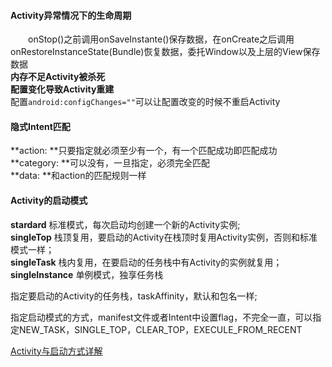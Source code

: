 #### Activity异常情况下的生命周期

&#8195;&#8195;onStop()之前调用onSaveInstante()保存数据，在onCreate之后调用onRestoreInstanceState(Bundle)恢复数据，委托Window以及上层的View保存数据</br>
**内存不足Activity被杀死**</br>
**配置变化导致Activity重建**</br>
配置```android:configChanges=""```可以让配置改变的时候不重启Activity

#### 隐式Intent匹配
**action: **只要指定就必须至少有一个，有一个匹配成功即匹配成功</br>
**category: **可以没有，一旦指定，必须完全匹配</br>
**data: **和action的匹配规则一样

#### Activity的启动模式
**stardard** 标准模式，每次启动均创建一个新的Activity实例;</br>
**singleTop** 栈顶复用，要启动的Activity在栈顶时复用Activity实例，否则和标准模式一样；</br>
**singleTask** 栈内复用，在要启动的任务栈中有Activity的实例就复用；</br>
**singleInstance** 单例模式，独享任务栈</br>

 指定要启动的Activity的任务栈，taskAffinity，默认和包名一样;

 指定启动模式的方式，manifest文件或者Intent中设置flag，不完全一直，可以指定NEW_TASK，SINGLE_TOP，CLEAR_TOP，EXECULE_FROM_RECENT

 [Activity与启动方式详解](http://blog.csdn.net/singwhatiwanna/article/details/9294285)
